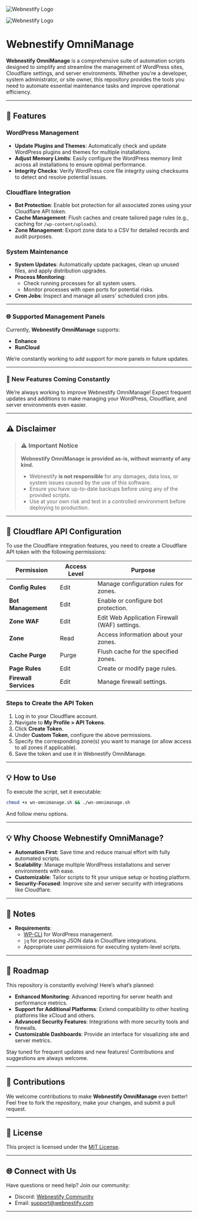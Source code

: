 ![Webnestify Logo](https://webnestify.cloud/wp-content/uploads/2023/11/webnestify-logo-dark-300x109.png)

![Webnestify Logo](https://webnestify.cloud/wp-content/uploads/2025/01/omni-manage-logo-2.jpg)

# Webnestify OmniManage

**Webnestify OmniManage** is a comprehensive suite of automation scripts designed to simplify and streamline the management of WordPress sites, Cloudflare settings, and server environments. Whether you're a developer, system administrator, or site owner, this repository provides the tools you need to automate essential maintenance tasks and improve operational efficiency.

---

## 🚀 Features

### WordPress Management
- **Update Plugins and Themes**: Automatically check and update WordPress plugins and themes for multiple installations.
- **Adjust Memory Limits**: Easily configure the WordPress memory limit across all installations to ensure optimal performance.
- **Integrity Checks**: Verify WordPress core file integrity using checksums to detect and resolve potential issues.

### Cloudflare Integration
- **Bot Protection**: Enable bot protection for all associated zones using your Cloudflare API token.
- **Cache Management**: Flush caches and create tailored page rules (e.g., caching for `/wp-content/uploads`).
- **Zone Management**: Export zone data to a CSV for detailed records and audit purposes.

### System Maintenance
- **System Updates**: Automatically update packages, clean up unused files, and apply distribution upgrades.
- **Process Monitoring**:
  - Check running processes for all system users.
  - Monitor processes with open ports for potential risks.
- **Cron Jobs**: Inspect and manage all users' scheduled cron jobs.

---

### 🌐 Supported Management Panels

Currently, **Webnestify OmniManage** supports:
- **Enhance**
- **RunCloud**

We’re constantly working to add support for more panels in future updates.

---

### 🎉 New Features Coming Constantly
We’re always working to improve Webnestify OmniManage! Expect frequent updates and additions to make managing your WordPress, Cloudflare, and server environments even easier.

---

## ⚠️ Disclaimer

> ### **⚠️ Important Notice**
>
> **Webnestify OmniManage is provided as-is, without warranty of any kind.**
>
> - Webnestify **is not responsible** for any damages, data loss, or system issues caused by the use of this software.
> - Ensure you have up-to-date backups before using any of the provided scripts.
> - Use at your own risk and test in a controlled environment before deploying to production.

---

## 🔑 Cloudflare API Configuration

To use the Cloudflare integration features, you need to create a Cloudflare API token with the following permissions:

| **Permission**          | **Access Level** | **Purpose**                                   |
|--------------------------|------------------|-----------------------------------------------|
| **Config Rules**         | Edit             | Manage configuration rules for zones.         |
| **Bot Management**       | Edit             | Enable or configure bot protection.           |
| **Zone WAF**             | Edit             | Edit Web Application Firewall (WAF) settings. |
| **Zone**                 | Read             | Access information about your zones.          |
| **Cache Purge**          | Purge            | Flush cache for the specified zones.          |
| **Page Rules**           | Edit             | Create or modify page rules.                  |
| **Firewall Services**    | Edit             | Manage firewall settings.                     |

### Steps to Create the API Token

1. Log in to your Cloudflare account.
2. Navigate to **My Profile > API Tokens**.
3. Click **Create Token**.
4. Under **Custom Token**, configure the above permissions.
5. Specify the corresponding zone(s) you want to manage (or allow access to all zones if applicable).
6. Save the token and use it in Webnestify OmniManage.

---

## 💡 How to Use

To execute the script, set it executable:
```bash
chmod +x wn-omnimanage.sh && ./wn-omnimanage.sh
```
And follow menu options.

---

## 💡 Why Choose Webnestify OmniManage?

- **Automation First**: Save time and reduce manual effort with fully automated scripts.
- **Scalability**: Manage multiple WordPress installations and server environments with ease.
- **Customizable**: Tailor scripts to fit your unique setup or hosting platform.
- **Security-Focused**: Improve site and server security with integrations like Cloudflare.

---

## 📌 Notes

- **Requirements**:
  - [WP-CLI](https://wp-cli.org/) for WordPress management.
  - `jq` for processing JSON data in Cloudflare integrations.
  - Appropriate user permissions for executing system-level scripts.

---

## 🌟 Roadmap

This repository is constantly evolving! Here’s what’s planned:
- **Enhanced Monitoring**: Advanced reporting for server health and performance metrics.
- **Support for Additional Platforms**: Extend compatibility to other hosting platforms like xCloud and others.
- **Advanced Security Features**: Integrations with more security tools and firewalls.
- **Customizable Dashboards**: Provide an interface for visualizing site and server metrics.

Stay tuned for frequent updates and new features! Contributions and suggestions are always welcome.

---

## 🤝 Contributions

We welcome contributions to make **Webnestify OmniManage** even better! Feel free to fork the repository, make your changes, and submit a pull request.

---

## 📝 License

This project is licensed under the [MIT License](LICENSE).

---

## 🌐 Connect with Us

Have questions or need help? Join our community:
- Discord: [Webnestify Community](https://discord.gg/JNqn5rHf)
- Email: [support@webnestify.com](mailto:support@webnestify.com)

---

